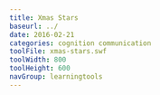 ```yaml
---
title: Xmas Stars
baseurl: ../
date: 2016-02-21
categories: cognition communication
toolFile: xmas-stars.swf
toolWidth: 800
toolHeight: 600
navGroup: learningtools
---
```

